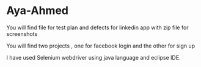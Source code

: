 # Aya-Ahmed

You will find file for test plan and defects for linkedin app with zip file for screenshots 

You will find two projects , one for facebook login and the other for sign up

I have used Selenium webdriver using java language and eclipse IDE.

